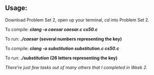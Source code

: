 ## Usage:
Download Problem Set 2, open up your terminal, _cd_ into Problem Set 2.

To compile: **_clang -o caesar caesar.c cs50.c_**

To run: **_./caesar_** **(several numbers representing the key)**

To compile: **_clang -o substitution substitution.c cs50.c_**

To run: **_./substitution_** **(26 letters representing the key)**

_There’re just few tasks out of many others that I completed in Week 2._
